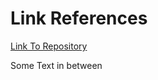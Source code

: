 # Link References 


[Link To Repository][id]

Some Text in between

[id]: https://github.com/staceb/All-the-tests

